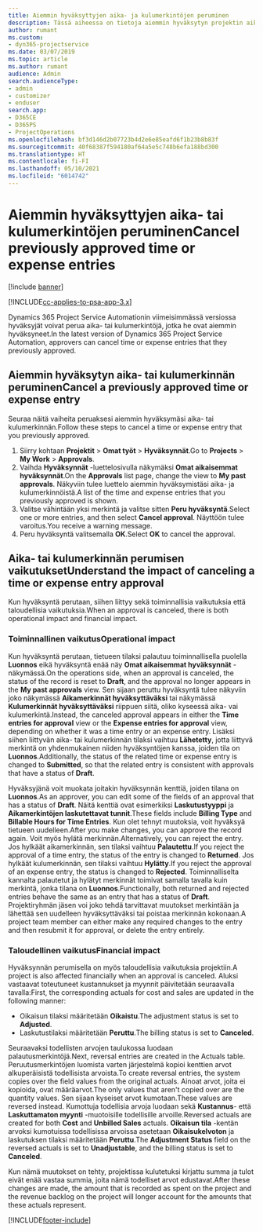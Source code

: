 ```yaml
---
title: Aiemmin hyväksyttyjen aika- ja kulumerkintöjen peruminen
description: Tässä aiheessa on tietoja aiemmin hyväksytyn projektin aika- ja kulutapahtuman perumisesta.
author: rumant
ms.custom:
- dyn365-projectservice
ms.date: 03/07/2019
ms.topic: article
ms.author: rumant
audience: Admin
search.audienceType:
- admin
- customizer
- enduser
search.app:
- D365CE
- D365PS
- ProjectOperations
ms.openlocfilehash: bf3d146d2b07723b4d2e6e85eafd6f1b23b8b83f
ms.sourcegitcommit: 40f68387f594180af64a5e5c748b6efa188bd300
ms.translationtype: HT
ms.contentlocale: fi-FI
ms.lasthandoff: 05/10/2021
ms.locfileid: "6014742"
---
```

# <a name="cancel-previously-approved-time-or-expense-entries"></a><span data-ttu-id="6e8bb-103">Aiemmin hyväksyttyjen aika- tai kulumerkintöjen peruminen</span><span class="sxs-lookup"><span data-stu-id="6e8bb-103">Cancel previously approved time or expense entries</span></span>

[!include [banner](../includes/psa-now-project-operations.md)]

[!INCLUDE[cc-applies-to-psa-app-3.x](../includes/cc-applies-to-psa-app-3x.md)]

<span data-ttu-id="6e8bb-104">Dynamics 365 Project Service Automationin viimeisimmässä versiossa hyväksyjät voivat perua aika- tai kulumerkintöjä, jotka he ovat aiemmin hyväksyneet.</span><span class="sxs-lookup"><span data-stu-id="6e8bb-104">In the latest version of Dynamics 365 Project Service Automation, approvers can cancel time or expense entries that they previously approved.</span></span>

## <a name="cancel-a-previously-approved-time-or-expense-entry"></a><span data-ttu-id="6e8bb-105">Aiemmin hyväksytyn aika- tai kulumerkinnän peruminen</span><span class="sxs-lookup"><span data-stu-id="6e8bb-105">Cancel a previously approved time or expense entry</span></span>

<span data-ttu-id="6e8bb-106">Seuraa näitä vaiheita peruaksesi aiemmin hyväksymäsi aika- tai kulumerkinnän.</span><span class="sxs-lookup"><span data-stu-id="6e8bb-106">Follow these steps to cancel a time or expense entry that you previously approved.</span></span>

1. <span data-ttu-id="6e8bb-107">Siirry kohtaan **Projektit** \> **Omat työt** \> **Hyväksynnät**.</span><span class="sxs-lookup"><span data-stu-id="6e8bb-107">Go to **Projects** \> **My Work** \> **Approvals**.</span></span>
2. <span data-ttu-id="6e8bb-108">Vaihda **Hyväksynnät** -luettelosivulla näkymäksi **Omat aikaisemmat hyväksynnät**.</span><span class="sxs-lookup"><span data-stu-id="6e8bb-108">On the **Approvals** list page, change the view to **My past approvals**.</span></span> <span data-ttu-id="6e8bb-109">Näkyviin tulee luettelo aiemmin hyväksymistäsi aika- ja kulumerkinnöistä.</span><span class="sxs-lookup"><span data-stu-id="6e8bb-109">A list of the time and expense entries that you previously approved is shown.</span></span>
3. <span data-ttu-id="6e8bb-110">Valitse vähintään yksi merkintä ja valitse sitten **Peru hyväksyntä**.</span><span class="sxs-lookup"><span data-stu-id="6e8bb-110">Select one or more entries, and then select **Cancel approval**.</span></span> <span data-ttu-id="6e8bb-111">Näyttöön tulee varoitus.</span><span class="sxs-lookup"><span data-stu-id="6e8bb-111">You receive a warning message.</span></span>
4. <span data-ttu-id="6e8bb-112">Peru hyväksyntä valitsemalla **OK**.</span><span class="sxs-lookup"><span data-stu-id="6e8bb-112">Select **OK** to cancel the approval.</span></span>

## <a name="understand-the-impact-of-canceling-a-time-or-expense-entry-approval"></a><span data-ttu-id="6e8bb-113">Aika- tai kulumerkinnän perumisen vaikutukset</span><span class="sxs-lookup"><span data-stu-id="6e8bb-113">Understand the impact of canceling a time or expense entry approval</span></span>

<span data-ttu-id="6e8bb-114">Kun hyväksyntä perutaan, siihen liittyy sekä toiminnallisia vaikutuksia että taloudellisia vaikutuksia.</span><span class="sxs-lookup"><span data-stu-id="6e8bb-114">When an approval is canceled, there is both operational impact and financial impact.</span></span>

### <a name="operational-impact"></a><span data-ttu-id="6e8bb-115">Toiminnallinen vaikutus</span><span class="sxs-lookup"><span data-stu-id="6e8bb-115">Operational impact</span></span>

<span data-ttu-id="6e8bb-116">Kun hyväksyntä perutaan, tietueen tilaksi palautuu toiminnallisella puolella **Luonnos** eikä hyväksyntä enää näy **Omat aikaisemmat hyväksynnät** -näkymässä.</span><span class="sxs-lookup"><span data-stu-id="6e8bb-116">On the operations side, when an approval is canceled, the status of the record is reset to **Draft**, and the approval no longer appears in the **My past approvals** view.</span></span> <span data-ttu-id="6e8bb-117">Sen sijaan peruttu hyväksyntä tulee näkyviin joko näkymässä **Aikamerkinnät hyväksyttäväksi** tai näkymässä **Kulumerkinnät hyväksyttäväksi** riippuen siitä, oliko kyseessä aika- vai kulumerkintä.</span><span class="sxs-lookup"><span data-stu-id="6e8bb-117">Instead, the canceled approval appears in either the **Time entries for approval** view or the **Expense entries for approval** view, depending on whether it was a time entry or an expense entry.</span></span> <span data-ttu-id="6e8bb-118">Lisäksi siihen liittyvän aika- tai kulumerkinnän tilaksi vaihtuu **Lähetetty**, jotta liittyvä merkintä on yhdenmukainen niiden hyväksyntöjen kanssa, joiden tila on **Luonnos**.</span><span class="sxs-lookup"><span data-stu-id="6e8bb-118">Additionally, the status of the related time or expense entry is changed to **Submitted**, so that the related entry is consistent with approvals that have a status of **Draft**.</span></span>

<span data-ttu-id="6e8bb-119">Hyväksyjänä voit muokata joitakin hyväksynnän kenttiä, joiden tilana on **Luonnos**.</span><span class="sxs-lookup"><span data-stu-id="6e8bb-119">As an approver, you can edit some of the fields of an approval that has a status of **Draft**.</span></span> <span data-ttu-id="6e8bb-120">Näitä kenttiä ovat esimerkiksi **Laskutustyyppi** ja **Aikamerkintöjen laskutettavat tunnit**.</span><span class="sxs-lookup"><span data-stu-id="6e8bb-120">These fields include **Billing Type** and **Billable Hours for Time Entries**.</span></span> <span data-ttu-id="6e8bb-121">Kun olet tehnyt muutoksia, voit hyväksyä tietueen uudelleen.</span><span class="sxs-lookup"><span data-stu-id="6e8bb-121">After you make changes, you can approve the record again.</span></span> <span data-ttu-id="6e8bb-122">Voit myös hylätä merkinnän.</span><span class="sxs-lookup"><span data-stu-id="6e8bb-122">Alternatively, you can reject the entry.</span></span> <span data-ttu-id="6e8bb-123">Jos hylkäät aikamerkinnän, sen tilaksi vaihtuu **Palautettu**.</span><span class="sxs-lookup"><span data-stu-id="6e8bb-123">If you reject the approval of a time entry, the status of the entry is changed to **Returned**.</span></span> <span data-ttu-id="6e8bb-124">Jos hylkäät kulumerkinnän, sen tilaksi vaihtuu **Hylätty**.</span><span class="sxs-lookup"><span data-stu-id="6e8bb-124">If you reject the approval of an expense entry, the status is changed to **Rejected**.</span></span> <span data-ttu-id="6e8bb-125">Toiminnalliselta kannalta palautetut ja hylätyt merkinnät toimivat samalla tavalla kuin merkintä, jonka tilana on **Luonnos**.</span><span class="sxs-lookup"><span data-stu-id="6e8bb-125">Functionally, both returned and rejected entries behave the same as an entry that has a status of **Draft**.</span></span> <span data-ttu-id="6e8bb-126">Projektiryhmän jäsen voi joko tehdä tarvittavat muutokset merkintään ja lähettää sen uudelleen hyväksyttäväksi tai poistaa merkinnän kokonaan.</span><span class="sxs-lookup"><span data-stu-id="6e8bb-126">A project team member can either make any required changes to the entry and then resubmit it for approval, or delete the entry entirely.</span></span>

### <a name="financial-impact"></a><span data-ttu-id="6e8bb-127">Taloudellinen vaikutus</span><span class="sxs-lookup"><span data-stu-id="6e8bb-127">Financial impact</span></span>

<span data-ttu-id="6e8bb-128">Hyväksynnän perumisella on myös taloudellisia vaikutuksia projektiin.</span><span class="sxs-lookup"><span data-stu-id="6e8bb-128">A project is also affected financially when an approval is canceled.</span></span> <span data-ttu-id="6e8bb-129">Aluksi vastaavat toteutuneet kustannukset ja myynnit päivitetään seuraavalla tavalla:</span><span class="sxs-lookup"><span data-stu-id="6e8bb-129">First, the corresponding actuals for cost and sales are updated in the following manner:</span></span>

- <span data-ttu-id="6e8bb-130">Oikaisun tilaksi määritetään **Oikaistu**.</span><span class="sxs-lookup"><span data-stu-id="6e8bb-130">The adjustment status is set to **Adjusted**.</span></span>
- <span data-ttu-id="6e8bb-131">Laskutustilaksi määritetään **Peruttu**.</span><span class="sxs-lookup"><span data-stu-id="6e8bb-131">The billing status is set to **Canceled**.</span></span>

<span data-ttu-id="6e8bb-132">Seuraavaksi todellisten arvojen taulukossa luodaan palautusmerkintöjä.</span><span class="sxs-lookup"><span data-stu-id="6e8bb-132">Next, reversal entries are created in the Actuals table.</span></span> <span data-ttu-id="6e8bb-133">Peruutusmerkintöjen luomista varten järjestelmä kopioi kenttien arvot alkuperäisistä todellisista arvoista.</span><span class="sxs-lookup"><span data-stu-id="6e8bb-133">To create reversal entries, the system copies over the field values from the original actuals.</span></span> <span data-ttu-id="6e8bb-134">Ainoat arvot, joita ei kopioida, ovat määräarvot.</span><span class="sxs-lookup"><span data-stu-id="6e8bb-134">The only values that aren't copied over are the quantity values.</span></span> <span data-ttu-id="6e8bb-135">Sen sijaan kyseiset arvot kumotaan.</span><span class="sxs-lookup"><span data-stu-id="6e8bb-135">These values are reversed instead.</span></span> <span data-ttu-id="6e8bb-136">Kumottuja todellisia arvoja luodaan sekä **Kustannus**- että **Laskuttamaton myynti** -muotoisille todellisille arvoille.</span><span class="sxs-lookup"><span data-stu-id="6e8bb-136">Reversed actuals are created for both **Cost** and **Unbilled Sales** actuals.</span></span> <span data-ttu-id="6e8bb-137">**Oikaisun tila** -kentän arvoksi kumotuissa todellisissa arvoissa asetetaan **Oikaisukelvoton** ja laskutuksen tilaksi määritetään **Peruttu**.</span><span class="sxs-lookup"><span data-stu-id="6e8bb-137">The **Adjustment Status** field on the reversed actuals is set to **Unadjustable**, and the billing status is set to **Canceled**.</span></span>

<span data-ttu-id="6e8bb-138">Kun nämä muutokset on tehty, projektissa kulutetuksi kirjattu summa ja tulot eivät enää vastaa summia, joita nämä todelliset arvot edustavat.</span><span class="sxs-lookup"><span data-stu-id="6e8bb-138">After these changes are made, the amount that is recorded as spent on the project and the revenue backlog on the project will longer account for the amounts that these actuals represent.</span></span>


[!INCLUDE[footer-include](../includes/footer-banner.md)]